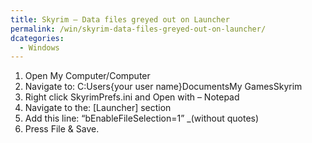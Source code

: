 ```yaml
---
title: Skyrim – Data files greyed out on Launcher
permalink: /win/skyrim-data-files-greyed-out-on-launcher/
dcategories:
  - Windows
---
```

  1. Open My Computer/Computer 
  2. Navigate to: C:Users{your user name}DocumentsMy GamesSkyrim 
  3. Right click SkyrimPrefs.ini and Open with – Notepad 
  4. Navigate to the: [Launcher] section 
  5. Add this line: &#8220;bEnableFileSelection=1&#8221; _(without quotes)
  6. Press File & Save.
